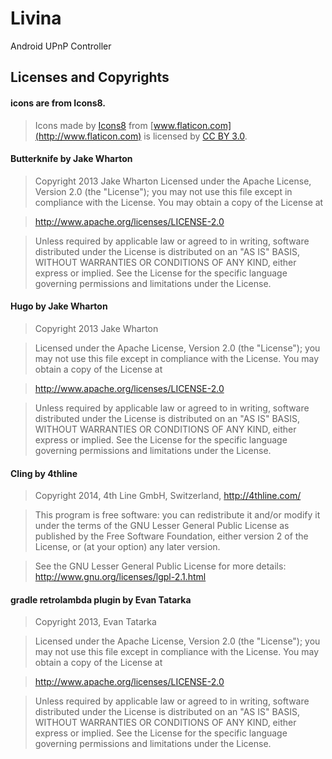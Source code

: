 Livina
======

Android UPnP Controller

## Licenses and Copyrights
#### icons are from Icons8.

> Icons made by [Icons8](http://www.icons8.com) from [www.flaticon.com](http://www.flaticon.com) is licensed by [CC BY 3.0](http://creativecommons.org/licenses/by/3.0/).

#### Butterknife by Jake Wharton

> Copyright 2013 Jake Wharton
>   Licensed under the Apache License, Version 2.0 (the "License");
>   you may not use this file except in compliance with the License.
>   You may obtain a copy of the License at
  
>    http://www.apache.org/licenses/LICENSE-2.0

>   Unless required by applicable law or agreed to in writing, software
>   distributed under the License is distributed on an "AS IS" BASIS,
>   WITHOUT WARRANTIES OR CONDITIONS OF ANY KIND, either express or implied.
>   See the License for the specific language governing permissions and
>   limitations under the License.

#### Hugo by Jake Wharton
> Copyright 2013 Jake Wharton

>   Licensed under the Apache License, Version 2.0 (the "License");
>   you may not use this file except in compliance with the License.
>   You may obtain a copy of the License at

>    http://www.apache.org/licenses/LICENSE-2.0

>   Unless required by applicable law or agreed to in writing, software
>   distributed under the License is distributed on an "AS IS" BASIS,
>   WITHOUT WARRANTIES OR CONDITIONS OF ANY KIND, either express or implied.
>   See the License for the specific language governing permissions and
>   limitations under the License.

#### Cling by 4thline

> Copyright 2014, 4th Line GmbH, Switzerland, http://4thline.com/

>   This program is free software: you can redistribute it and/or modify
>   it under the terms of the GNU Lesser General Public License as
>   published by the Free Software Foundation, either version 2 of
>   the License, or (at your option) any later version.

>   See the GNU Lesser General Public License for more details:
>     http://www.gnu.org/licenses/lgpl-2.1.html

#### gradle retrolambda plugin by Evan Tatarka
 
> Copyright 2013, Evan Tatarka

>  Licensed under the Apache License, Version 2.0 (the "License");
>  you may not use this file except in compliance with the License.
>  You may obtain a copy of the License at

>   http://www.apache.org/licenses/LICENSE-2.0

>  Unless required by applicable law or agreed to in writing, software
>  distributed under the License is distributed on an "AS IS" BASIS,
>  WITHOUT WARRANTIES OR CONDITIONS OF ANY KIND, either express or implied.
>  See the License for the specific language governing permissions and
>  limitations under the License.
